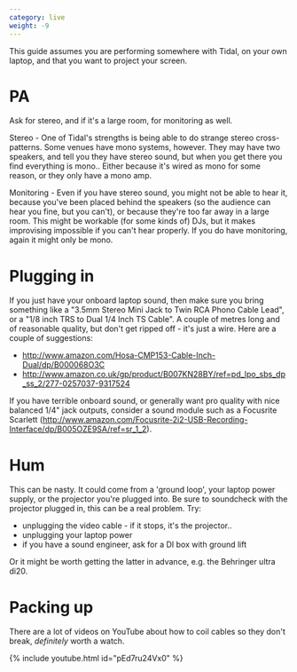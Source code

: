```yaml
---
category: live
weight: -9
---
```

This guide assumes you are performing somewhere with Tidal, on your own laptop, and that you want to project your screen.

# PA

Ask for stereo, and if it's a large room, for monitoring as well.

Stereo - One of Tidal's strengths is being able to do strange stereo cross-patterns. Some venues have mono systems, however. They may have two speakers, and tell you they have stereo sound, but when you get there you find everything is mono.. Either because it's wired as mono for some reason, or they only have a mono amp.

Monitoring - Even if you have stereo sound, you might not be able to hear it, because you've been placed behind the speakers (so the audience can hear you fine, but you can't), or because they're too far away in a large room. This might be workable (for some kinds of) DJs, but it makes improvising impossible if you can't hear properly. If you do have monitoring, again it might only be mono.

# Plugging in

If you just have your onboard laptop sound, then make sure you bring something like a "3.5mm Stereo Mini Jack to Twin RCA Phono Cable Lead", or a "1/8 inch TRS to Dual 1/4 Inch TS Cable". A couple of metres long and of reasonable quality, but don't get ripped off - it's just a wire. Here are a couple of suggestions:

* http://www.amazon.com/Hosa-CMP153-Cable-Inch-Dual/dp/B000068O3C
* http://www.amazon.co.uk/gp/product/B007KN28BY/ref=pd_lpo_sbs_dp_ss_2/277-0257037-9317524

If you have terrible onboard sound, or generally want pro quality with nice balanced 1/4" jack outputs, consider a sound module such as a Focusrite Scarlett (http://www.amazon.com/Focusrite-2i2-USB-Recording-Interface/dp/B005OZE9SA/ref=sr_1_2).

# Hum

This can be nasty. It could come from a 'ground loop', your laptop power supply, or the projector you're plugged into. Be sure to soundcheck with the projector plugged in, this can be a real problem. Try:

* unplugging the video cable - if it stops, it's the projector..
* unplugging your laptop power
* if you have a sound engineer, ask for a DI box with ground lift

Or it might be worth getting the latter in advance, e.g. the Behringer ultra di20.

# Packing up

There are a lot of videos on YouTube about how to coil cables so they don't break, *definitely* worth a watch.

{% include youtube.html id="pEd7ru24Vx0" %}
